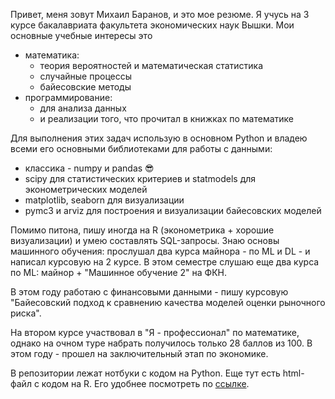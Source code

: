 Привет, меня зовут Михаил Баранов, и это мое резюме. Я учусь на 3 курсе бакалавриата факультета экономических наук Вышки. Мои основные учебные интересы это
* математика:
  * теория вероятностей и математическая статистика 
  * случайные процессы
  * байесовские методы
* программирование:
  * для анализа данных
  * и реализации того, что прочитал в книжках по математике

Для выполнения этих задач использую в основном Python и владею всеми его основными библиотеками для работы с данными:
* классика - numpy и pandas :sunglasses:
* scipy для статистических критериев и statmodels для эконометрических моделей
* matplotlib, seaborn для визуализации 
* pymc3 и arviz для построения и визуализации байесовских моделей

Помимо питона, пишу иногда на R (эконометрика + хорошие визуализации) и умею составлять SQL-запросы. Знаю основы машинного обучения: прослушал два курса майнора - по ML и DL - и написал курсовую на 2 курсе. В этом семестре слушаю еще два курса по ML: майнор + "Машинное обучение 2" на ФКН.

В этом году работаю с финансовыми данными - пишу курсовую "Байесовский подход к сравнению качества моделей оценки рыночного риска". 

На втором курсе участвовал в "Я - профессионал" по математике, однако на очном туре набрать получилось только 28 баллов из 100. В этом году - прошел на заключительный этап по экономике.

В репозитории лежат нотбуки с кодом на Python. Еще тут есть html-файл с кодом на R. Его удобнее посмотреть по [ссылке](https://htmlpreview.github.io/?https://github.com/uasek/VDNH/blob/master/Matstat_lab.html).
